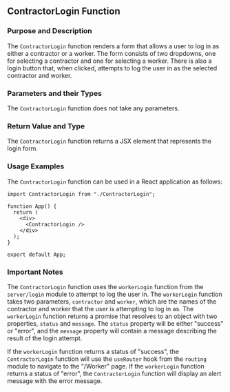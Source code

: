 ## ContractorLogin Function

### Purpose and Description
The `ContractorLogin` function renders a form that allows a user to log in as either a contractor or a worker. The form consists of two dropdowns, one for selecting a contractor and one for selecting a worker. There is also a login button that, when clicked, attempts to log the user in as the selected contractor and worker.

### Parameters and their Types

The `ContractorLogin` function does not take any parameters.

### Return Value and Type

The `ContractorLogin` function returns a JSX element that represents the login form.

### Usage Examples

The `ContractorLogin` function can be used in a React application as follows:

```tsx
import ContractorLogin from "./ContractorLogin";

function App() {
  return (
    <div>
      <ContractorLogin />
    </div>
  );
}

export default App;
```

### Important Notes
The `ContractorLogin` function uses the `workerLogin` function from the `server/login` module to attempt to log the user in. The `workerLogin` function takes two parameters, `contractor` and `worker`, which are the names of the contractor and worker that the user is attempting to log in as. The `workerLogin` function returns a promise that resolves to an object with two properties, `status` and `message`. The `status` property will be either "success" or "error", and the `message` property will contain a message describing the result of the login attempt.

If the `workerLogin` function returns a status of "success", the `ContractorLogin` function will use the `useRouter` hook from the `routing` module to navigate to the "/Worker" page. If the `workerLogin` function returns a status of "error", the `ContractorLogin` function will display an alert message with the error message.